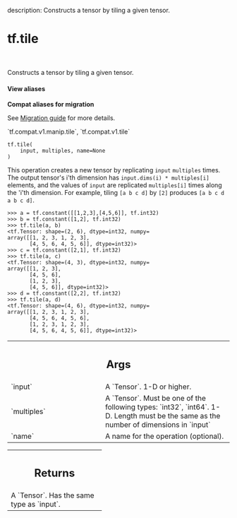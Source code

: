 description: Constructs a tensor by tiling a given tensor.

<div itemscope itemtype="http://developers.google.com/ReferenceObject">
<meta itemprop="name" content="tf.tile" />
<meta itemprop="path" content="Stable" />
</div>

# tf.tile

<!-- Insert buttons and diff -->

<table class="tfo-notebook-buttons tfo-api nocontent" align="left">

</table>



Constructs a tensor by tiling a given tensor.

<section class="expandable">
  <h4 class="showalways">View aliases</h4>
  <p>
<b>Compat aliases for migration</b>
<p>See
<a href="https://www.tensorflow.org/guide/migrate">Migration guide</a> for
more details.</p>
<p>`tf.compat.v1.manip.tile`, `tf.compat.v1.tile`</p>
</p>
</section>

<pre class="devsite-click-to-copy prettyprint lang-py tfo-signature-link">
<code>tf.tile(
    input, multiples, name=None
)
</code></pre>



<!-- Placeholder for "Used in" -->

This operation creates a new tensor by replicating `input` `multiples` times.
The output tensor's i'th dimension has `input.dims(i) * multiples[i]` elements,
and the values of `input` are replicated `multiples[i]` times along the 'i'th
dimension. For example, tiling `[a b c d]` by `[2]` produces
`[a b c d a b c d]`.

```
>>> a = tf.constant([[1,2,3],[4,5,6]], tf.int32)
>>> b = tf.constant([1,2], tf.int32)
>>> tf.tile(a, b)
<tf.Tensor: shape=(2, 6), dtype=int32, numpy=
array([[1, 2, 3, 1, 2, 3],
       [4, 5, 6, 4, 5, 6]], dtype=int32)>
>>> c = tf.constant([2,1], tf.int32)
>>> tf.tile(a, c)
<tf.Tensor: shape=(4, 3), dtype=int32, numpy=
array([[1, 2, 3],
       [4, 5, 6],
       [1, 2, 3],
       [4, 5, 6]], dtype=int32)>
>>> d = tf.constant([2,2], tf.int32)
>>> tf.tile(a, d)
<tf.Tensor: shape=(4, 6), dtype=int32, numpy=
array([[1, 2, 3, 1, 2, 3],
       [4, 5, 6, 4, 5, 6],
       [1, 2, 3, 1, 2, 3],
       [4, 5, 6, 4, 5, 6]], dtype=int32)>
```

<!-- Tabular view -->
 <table class="responsive fixed orange">
<colgroup><col width="214px"><col></colgroup>
<tr><th colspan="2"><h2 class="add-link">Args</h2></th></tr>

<tr>
<td>
`input`
</td>
<td>
A `Tensor`. 1-D or higher.
</td>
</tr><tr>
<td>
`multiples`
</td>
<td>
A `Tensor`. Must be one of the following types: `int32`, `int64`.
1-D. Length must be the same as the number of dimensions in `input`
</td>
</tr><tr>
<td>
`name`
</td>
<td>
A name for the operation (optional).
</td>
</tr>
</table>



<!-- Tabular view -->
 <table class="responsive fixed orange">
<colgroup><col width="214px"><col></colgroup>
<tr><th colspan="2"><h2 class="add-link">Returns</h2></th></tr>
<tr class="alt">
<td colspan="2">
A `Tensor`. Has the same type as `input`.
</td>
</tr>

</table>

